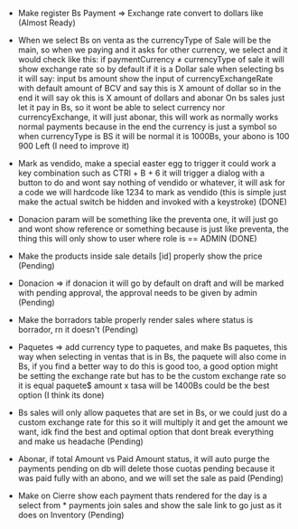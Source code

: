 - Make register Bs Payment => Exchange rate convert to dollars like (Almost Ready)

- When we select Bs on venta as the currencyType of Sale will be the main, so when we paying and it asks for other currency, we select and it would check like this:
if paymentCurrency ≠ currencyType of sale it will show exchange rate so by default if it is a Dollar sale when selecting bs it will say:
input bs amount  show the input of currencyExchangeRate with default amount of BCV and say this is X amount of dollar so in the end it will say ok this is X amount of dollars and abonar
On bs sales just let it pay in Bs, so it wont be able to select currency nor currencyExchange, it will just abonar, this will work as normally works normal payments because in the end the currency is just a symbol so when currencyType is BS it will be normal it is 1000Bs, your abono is 100 900 Left  (I need to improve it)

- Mark as vendido, make a special easter egg to trigger it could work a key combination such as CTRl + B + 6 it will trigger a dialog with a button to do and wont say nothing of vendido or whatever, it will ask for a code we will hardcode like 1234 to mark as vendido (this is simple just make the actual switch be hidden and invoked with a keystroke) (DONE)

- Donacion param will be something like the preventa one, it will just go and wont show reference or something because is just like preventa, the thing this will only show to user where role is == ADMIN  (DONE)

- Make the products inside sale details [id] properly show the price (Pending)

- Donacion => if donacion it will go by default on draft and will be marked with pending approval, the approval needs to be given by admin (Pending)

- Make the borradors table properly render sales where status is borrador, rn it doesn't  (Pending)

- Paquetes => add currency type to paquetes, and make Bs paquetes, this way when selecting in ventas that is in Bs, the paquete will also come in Bs, if you find a better way to do this is good too, a good option might be setting the exchange rate but has to be the custom exchange rate so it is equal paquete$ amount x tasa will be 1400Bs could be the best option  (I think its done)

- Bs sales will only allow paquetes that are set in Bs, or we could just do a custom exchange rate for this so it will multiply it and get the amount we want, idk find the best and optimal option that dont break everything and make us headache  (Pending)

- Abonar, if total Amount vs Paid Amount status, it will auto purge the payments pending on db will delete those cuotas pending because it was paid fully with an abono, and we will set the sale as paid  (Pending)

- Make on Cierre show each payment thats rendered for the day is a select from * payments join sales and show the sale link to go just as it does on Inventory  (Pending)

